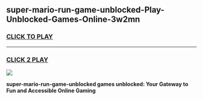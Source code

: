 
## super-mario-run-game-unblocked-Play-Unblocked-Games-Online-3w2mn
<h3>
<a href="https://premium76.site?title=super-mario-run-game-unblocked&ref=25A">CLICK TO PLAY</a></h3>
<hr>

<h3>
<a href="https://premium76.site?title=super-mario-run-game-unblocked&ref=25A">CLICK 2 PLAY</a>
  
</h3>

<a href="https://premium76.site?title=super-mario-run-game-unblocked&ref=25A"><img src="https://clearcache.store/games.png"></a>


**super-mario-run-game-unblocked games unblocked: Your Gateway to Fun and Accessible Online Gaming**
